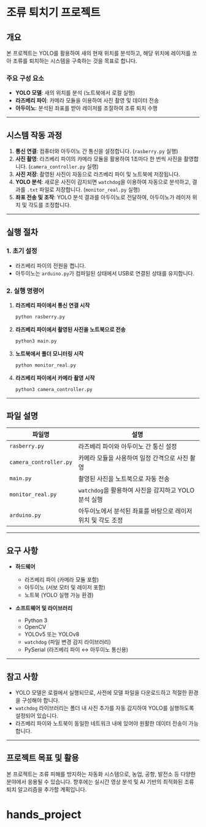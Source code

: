 # 조류 퇴치기 프로젝트

## 개요
본 프로젝트는 YOLO를 활용하여 새의 현재 위치를 분석하고, 해당 위치에 레이저를 쏘아 조류를 퇴치하는 시스템을 구축하는 것을 목표로 합니다.

### 주요 구성 요소
- **YOLO 모델**: 새의 위치를 분석 (노트북에서 로컬 실행)
- **라즈베리 파이**: 카메라 모듈을 이용하여 사진 촬영 및 데이터 전송
- **아두이노**: 분석된 좌표를 받아 레이저를 조절하여 조류 퇴치 수행

---
## 시스템 작동 과정

1. **통신 연결**: 컴퓨터와 아두이노 간 통신을 설정합니다. (`rasberry.py` 실행)
2. **사진 촬영**: 라즈베리 파이의 카메라 모듈을 활용하여 1초마다 한 번씩 사진을 촬영합니다. (`camera_controller.py` 실행)
3. **사진 저장**: 촬영된 사진이 자동으로 라즈베리 파이 및 노트북에 저장됩니다.
4. **YOLO 분석**: 새로운 사진이 감지되면 `watchdog`을 이용하여 자동으로 분석하고, 결과를 `.txt` 파일로 저장합니다. (`monitor_real.py` 실행)
5. **좌표 전송 및 조작**: YOLO 분석 결과를 아두이노로 전달하여, 아두이노가 레이저 위치 및 각도를 조정합니다.

---
## 실행 절차

### 1. 초기 설정
- 라즈베리 파이의 전원을 켭니다.
- 아두이노는 `arduino.py`가 컴파일된 상태에서 USB로 연결된 상태를 유지합니다.

### 2. 실행 명령어
1. **라즈베리 파이에서 통신 연결 시작**
   ```bash
   python rasberry.py
   ```
2. **라즈베리 파이에서 촬영된 사진을 노트북으로 전송**
   ```bash
   python3 main.py
   ```
3. **노트북에서 폴더 모니터링 시작**
   ```bash
   python monitor_real.py
   ```
4. **라즈베리 파이에서 카메라 촬영 시작**
   ```bash
   python3 camera_controller.py
   ```

---
## 파일 설명

| 파일명                  | 설명 |
|--------------------------|------------------------------------------------|
| `rasberry.py`           | 라즈베리 파이와 아두이노 간 통신 설정 |
| `camera_controller.py`  | 카메라 모듈을 사용하여 일정 간격으로 사진 촬영 |
| `main.py`               | 촬영된 사진을 노트북으로 자동 전송 |
| `monitor_real.py`       | `watchdog`을 활용하여 사진을 감지하고 YOLO 분석 실행 |
| `arduino.py`            | 아두이노에서 분석된 좌표를 바탕으로 레이저 위치 및 각도 조정 |

---
## 요구 사항

- **하드웨어**
  - 라즈베리 파이 (카메라 모듈 포함)
  - 아두이노 (서보 모터 및 레이저 포함)
  - 노트북 (YOLO 실행 가능 환경)

- **소프트웨어 및 라이브러리**
  - Python 3
  - OpenCV
  - YOLOv5 또는 YOLOv8
  - `watchdog` (파일 변경 감지 라이브러리)
  - PySerial (라즈베리 파이 ↔ 아두이노 통신용)
  
---
## 참고 사항
- YOLO 모델은 로컬에서 실행되므로, 사전에 모델 파일을 다운로드하고 적절한 환경을 구성해야 합니다.
- `watchdog` 라이브러리는 폴더 내 사진 추가를 자동 감지하여 YOLO를 실행하도록 설정되어 있습니다.
- 라즈베리 파이와 노트북이 동일한 네트워크 내에 있어야 원활한 데이터 전송이 가능합니다.

---
## 프로젝트 목표 및 활용
본 프로젝트는 조류 피해를 방지하는 자동화 시스템으로, 농업, 공항, 발전소 등 다양한 분야에서 응용될 수 있습니다. 향후에는 실시간 영상 분석 및 AI 기반의 최적화된 조류 퇴치 알고리즘을 추가할 계획입니다.

# hands_project
